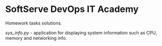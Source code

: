 # SoftServe DevOps IT Academy

<p>Homework tasks solutions.</p>
<p><em>sys_info.py</em> - application for displaying system information such as CPU, memory and networking info.</p>